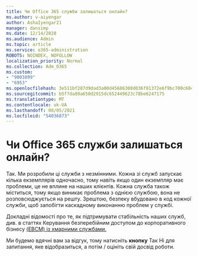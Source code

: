 ```yaml
---
title: Чи Office 365 служби залишаться онлайн?
ms.author: v-aiyengar
author: AshaIyengar21
manager: dansimp
ms.date: 12/14/2020
ms.audience: Admin
ms.topic: article
ms.service: o365-administration
ROBOTS: NOINDEX, NOFOLLOW
localization_priority: Normal
ms.collection: Adm_O365
ms.custom:
- "9003899"
- "6953"
ms.openlocfilehash: 3e511bf287d9dad3a00d45686308d036f81372e6f9bc700c6043ed76aa5b184e
ms.sourcegitcommit: b5f7da89a650d2915dc652449623c78be6247175
ms.translationtype: MT
ms.contentlocale: uk-UA
ms.lasthandoff: 08/05/2021
ms.locfileid: "54036873"
---
```

# <a name="will-office-365-services-stay-online"></a>Чи Office 365 служби залишаться онлайн?

Так. Ми розробили ці служби з незмінними. Кожна зі служб запускає кілька екземплярів одночасно, тому навіть якщо один екземпляр має проблеми, це не вплине на наших клієнтів. Кожна служба також міститься, тому якщо виникає проблема з однією службою, вона не розповсюджується на решту. Зрештою, безпеку вбудовано в код кожної служби, щоб запобігти каскадному виконанню проблем у службі.

Докладні відомості про те, як підтримувати стабільність наших служб, див. в статтях Керування безперебійним доступом до корпоративного бізнесу [(EBCM) із хмарними службами.](https://go.microsoft.com/fwlink/?linkid=2124377)

Ми будемо вдячні вам за відгук, тому натисніть **кнопку** Так Ні для запитання, яке відобразиться, а потім /  оцініть свій досвід роботи.